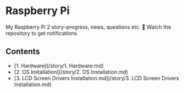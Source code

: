 # Raspberry Pi
My Raspberry Pi 2 story–progress, news, questions etc. :eyes: Watch the repository to get notifications.

## Contents

 - [1. Hardware](/story/1. Hardware.md)
 - [2. OS Installation](/story/2. OS Installation.md)
 - [3. LCD Screen Drivers Installation.md](/story/3. LCD Screen Drivers Installation.md)
